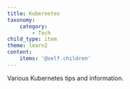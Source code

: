 ```yaml
---
title: Kubernetes
taxonomy:
    category:
        - Tech
child_type: item
theme: learn2
content:
    items: '@self.children'
---
```


Various Kubernetes tips and information.